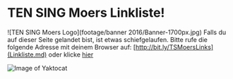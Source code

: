 # TEN SING Moers Linkliste!
![TEN SING Moers Logo](footage/banner 2016/Banner-1700px.jpg)
Falls du auf dieser Seite gelandet bist, ist etwas schiefgelaufen. Bitte rufe die folgende Adresse mit deinem Browser auf: [http://bit.ly/TSMoersLinks](Linkliste.md) oder klicke [hier](Linkliste.md)


![Image of Yaktocat](https://octodex.github.com/images/yaktocat.png)
